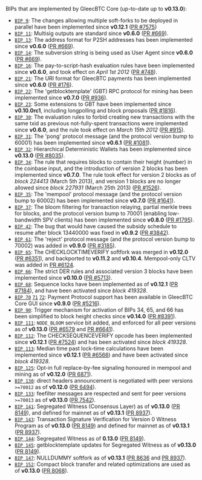 BIPs that are implemented by GleecBTC Core (up-to-date up to **v0.13.0**):

* [`BIP 9`](https://github.com/gleecbtc/bips/blob/master/bip-0009.mediawiki): The changes allowing multiple soft-forks to be deployed in parallel have been implemented since **v0.12.1**  ([PR #7575](https://github.com/gleecbtc/gleecbtc/pull/7575))
* [`BIP 11`](https://github.com/gleecbtc/bips/blob/master/bip-0011.mediawiki): Multisig outputs are standard since **v0.6.0** ([PR #669](https://github.com/gleecbtc/gleecbtc/pull/669)).
* [`BIP 13`](https://github.com/gleecbtc/bips/blob/master/bip-0013.mediawiki): The address format for P2SH addresses has been implemented since **v0.6.0** ([PR #669](https://github.com/gleecbtc/gleecbtc/pull/669)).
* [`BIP 14`](https://github.com/gleecbtc/bips/blob/master/bip-0014.mediawiki): The subversion string is being used as User Agent since **v0.6.0** ([PR #669](https://github.com/gleecbtc/gleecbtc/pull/669)).
* [`BIP 16`](https://github.com/gleecbtc/bips/blob/master/bip-0016.mediawiki): The pay-to-script-hash evaluation rules have been implemented since **v0.6.0**, and took effect on *April 1st 2012* ([PR #748](https://github.com/gleecbtc/gleecbtc/pull/748)).
* [`BIP 21`](https://github.com/gleecbtc/bips/blob/master/bip-0021.mediawiki): The URI format for GleecBTC payments has been implemented since **v0.6.0** ([PR #176](https://github.com/gleecbtc/gleecbtc/pull/176)).
* [`BIP 22`](https://github.com/gleecbtc/bips/blob/master/bip-0022.mediawiki): The 'getblocktemplate' (GBT) RPC protocol for mining has been implemented since **v0.7.0** ([PR #936](https://github.com/gleecbtc/gleecbtc/pull/936)).
* [`BIP 23`](https://github.com/gleecbtc/bips/blob/master/bip-0023.mediawiki): Some extensions to GBT have been implemented since **v0.10.0rc1**, including longpolling and block proposals ([PR #1816](https://github.com/gleecbtc/gleecbtc/pull/1816)).
* [`BIP 30`](https://github.com/gleecbtc/bips/blob/master/bip-0030.mediawiki): The evaluation rules to forbid creating new transactions with the same txid as previous not-fully-spent transactions were implemented since **v0.6.0**, and the rule took effect on *March 15th 2012* ([PR #915](https://github.com/gleecbtc/gleecbtc/pull/915)).
* [`BIP 31`](https://github.com/gleecbtc/bips/blob/master/bip-0031.mediawiki): The 'pong' protocol message (and the protocol version bump to 60001) has been implemented since **v0.6.1** ([PR #1081](https://github.com/gleecbtc/gleecbtc/pull/1081)).
* [`BIP 32`](https://github.com/gleecbtc/bips/blob/master/bip-0032.mediawiki): Hierarchical Deterministic Wallets has been implemented since **v0.13.0** ([PR #8035](https://github.com/gleecbtc/gleecbtc/pull/8035)).
* [`BIP 34`](https://github.com/gleecbtc/bips/blob/master/bip-0034.mediawiki): The rule that requires blocks to contain their height (number) in the coinbase input, and the introduction of version 2 blocks has been implemented since **v0.7.0**. The rule took effect for version 2 blocks as of *block 224413* (March 5th 2013), and version 1 blocks are no longer allowed since *block 227931* (March 25th 2013) ([PR #1526](https://github.com/gleecbtc/gleecbtc/pull/1526)).
* [`BIP 35`](https://github.com/gleecbtc/bips/blob/master/bip-0035.mediawiki): The 'mempool' protocol message (and the protocol version bump to 60002) has been implemented since **v0.7.0** ([PR #1641](https://github.com/gleecbtc/gleecbtc/pull/1641)).
* [`BIP 37`](https://github.com/gleecbtc/bips/blob/master/bip-0037.mediawiki): The bloom filtering for transaction relaying, partial merkle trees for blocks, and the protocol version bump to 70001 (enabling low-bandwidth SPV clients) has been implemented since **v0.8.0** ([PR #1795](https://github.com/gleecbtc/gleecbtc/pull/1795)).
* [`BIP 42`](https://github.com/gleecbtc/bips/blob/master/bip-0042.mediawiki): The bug that would have caused the subsidy schedule to resume after block 13440000 was fixed in **v0.9.2** ([PR #3842](https://github.com/gleecbtc/gleecbtc/pull/3842)).
* [`BIP 61`](https://github.com/gleecbtc/bips/blob/master/bip-0061.mediawiki): The 'reject' protocol message (and the protocol version bump to 70002) was added in **v0.9.0** ([PR #3185](https://github.com/gleecbtc/gleecbtc/pull/3185)).
* [`BIP 65`](https://github.com/gleecbtc/bips/blob/master/bip-0065.mediawiki): The CHECKLOCKTIMEVERIFY softfork was merged in **v0.12.0** ([PR #6351](https://github.com/gleecbtc/gleecbtc/pull/6351)), and backported to **v0.11.2** and **v0.10.4**. Mempool-only CLTV was added in [PR #6124](https://github.com/gleecbtc/gleecbtc/pull/6124).
* [`BIP 66`](https://github.com/gleecbtc/bips/blob/master/bip-0066.mediawiki): The strict DER rules and associated version 3 blocks have been implemented since **v0.10.0** ([PR #5713](https://github.com/gleecbtc/gleecbtc/pull/5713)).
* [`BIP 68`](https://github.com/gleecbtc/bips/blob/master/bip-0068.mediawiki): Sequence locks have been implemented as of **v0.12.1**  ([PR #7184](https://github.com/gleecbtc/gleecbtc/pull/7184)), and have been activated since *block 419328*.
* [`BIP 70`](https://github.com/gleecbtc/bips/blob/master/bip-0070.mediawiki) [`71`](https://github.com/gleecbtc/bips/blob/master/bip-0071.mediawiki) [`72`](https://github.com/gleecbtc/bips/blob/master/bip-0072.mediawiki): Payment Protocol support has been available in GleecBTC Core GUI since **v0.9.0** ([PR #5216](https://github.com/gleecbtc/gleecbtc/pull/5216)).
* [`BIP 90`](https://github.com/gleecbtc/bips/blob/master/bip-0090.mediawiki): Trigger mechanism for activation of BIPs 34, 65, and 66 has been simplified to block height checks since **v0.14.0** ([PR #8391](https://github.com/gleecbtc/gleecbtc/pull/8391)).
* [`BIP 111`](https://github.com/gleecbtc/bips/blob/master/bip-0111.mediawiki): `NODE_BLOOM` service bit added, and enforced for all peer versions as of **v0.13.0** ([PR #6579](https://github.com/gleecbtc/gleecbtc/pull/6579) and [PR #6641](https://github.com/gleecbtc/gleecbtc/pull/6641)).
* [`BIP 112`](https://github.com/gleecbtc/bips/blob/master/bip-0112.mediawiki): The CHECKSEQUENCEVERIFY opcode has been implemented since **v0.12.1** ([PR #7524](https://github.com/gleecbtc/gleecbtc/pull/7524)) and has been activated since *block 419328*.
* [`BIP 113`](https://github.com/gleecbtc/bips/blob/master/bip-0113.mediawiki): Median time past lock-time calculations have been implemented since **v0.12.1** ([PR #6566](https://github.com/gleecbtc/gleecbtc/pull/6566)) and have been activated since *block 419328*.
* [`BIP 125`](https://github.com/gleecbtc/bips/blob/master/bip-0125.mediawiki): Opt-in full replace-by-fee signaling honoured in mempool and mining as of **v0.12.0** ([PR 6871](https://github.com/gleecbtc/gleecbtc/pull/6871)).
* [`BIP 130`](https://github.com/gleecbtc/bips/blob/master/bip-0130.mediawiki): direct headers announcement is negotiated with peer versions `>=70012` as of **v0.12.0** ([PR 6494](https://github.com/gleecbtc/gleecbtc/pull/6494)).
* [`BIP 133`](https://github.com/gleecbtc/bips/blob/master/bip-0133.mediawiki): feefilter messages are respected and sent for peer versions `>=70013` as of **v0.13.0** ([PR 7542](https://github.com/gleecbtc/gleecbtc/pull/7542)).
* [`BIP 141`](https://github.com/gleecbtc/bips/blob/master/bip-0141.mediawiki): Segregated Witness (Consensus Layer) as of **v0.13.0** ([PR 8149](https://github.com/gleecbtc/gleecbtc/pull/8149)), and defined for mainnet as of **v0.13.1** ([PR 8937](https://github.com/gleecbtc/gleecbtc/pull/8937)).
* [`BIP 143`](https://github.com/gleecbtc/bips/blob/master/bip-0143.mediawiki): Transaction Signature Verification for Version 0 Witness Program as of **v0.13.0** ([PR 8149](https://github.com/gleecbtc/gleecbtc/pull/8149)) and defined for mainnet as of **v0.13.1** ([PR 8937](https://github.com/gleecbtc/gleecbtc/pull/8937)).
* [`BIP 144`](https://github.com/gleecbtc/bips/blob/master/bip-0144.mediawiki): Segregated Witness as of **0.13.0** ([PR 8149](https://github.com/gleecbtc/gleecbtc/pull/8149)).
* [`BIP 145`](https://github.com/gleecbtc/bips/blob/master/bip-0145.mediawiki): getblocktemplate updates for Segregated Witness as of **v0.13.0** ([PR 8149](https://github.com/gleecbtc/gleecbtc/pull/8149)).
* [`BIP 147`](https://github.com/gleecbtc/bips/blob/master/bip-0147.mediawiki): NULLDUMMY softfork as of **v0.13.1** ([PR 8636](https://github.com/gleecbtc/gleecbtc/pull/8636) and [PR 8937](https://github.com/gleecbtc/gleecbtc/pull/8937)).
* [`BIP 152`](https://github.com/gleecbtc/bips/blob/master/bip-0152.mediawiki): Compact block transfer and related optimizations are used as of **v0.13.0** ([PR 8068](https://github.com/gleecbtc/gleecbtc/pull/8068)).
